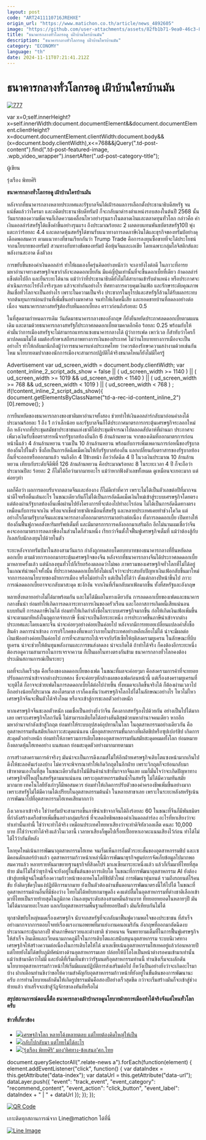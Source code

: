 ```yaml
---
layout: post
code: "ART2411110716JREHXE"
origin_url: "https://www.matichon.co.th/article/news_4892605"
image: "https://github.com/user-attachments/assets/82fb1b71-9ea0-46c3-8771-cc0fdd3e17cf"
title: "ธนาคารกลางทั่วโลกรอดู เฝ้าบ้านใครบ้านมัน"
description: "ธนาคารกลางทั่วโลกรอดู เฝ้าบ้านใครบ้านมัน"
category: "ECONOMY"
language: "th"
date: 2024-11-11T07:21:41.212Z
---
```


# ธนาคารกลางทั่วโลกรอดู เฝ้าบ้านใครบ้านมัน

[![](https://www.matichon.co.th/wp-content/uploads/2024/11/777-2.jpg "777")](https://www.matichon.co.th/wp-content/uploads/2024/11/777-2.jpg)

var x=0;self.innerHeight?x=self.innerWidth:document.documentElement&&document.documentElement.clientHeight?x=document.documentElement.clientWidth:document.body&&(x=document.body.clientWidth),x<=768&&jQuery(".td-post-content").find(".td-post-featured-image, .wpb\_video\_wrapper").insertAfter(".ud-post-category-title");

ผู้เขียน

รุ่งเรือง พิทยศิริ

**ธนาคารกลางทั่วโลกรอดู เฝ้าบ้านใครบ้านมัน**

หลังจากที่ธนาคารกลางหลายประเทศและรัฐบาลจีนได้เฝ้ารอผลการเลือกตั้งประธานาธิบดีสหรัฐ จนแน่ชัดแล้วว่าใครมา และอดีตประธานาธิบดีทรัมป์ ก็จะกลับมาดำรงตำแหน่งรอบสองในต้นปี 2568 นั้น วันแรกของความชัดเจนก็เกิดความเคลื่อนไหวอย่างรุนแรงในตลาดเงินและตลาดทุนทั่วโลก กล่าวคือ ค่าเงินดอลล่าร์สหรัฐได้แข็งค่าขึ้นอย่างรุนแรง ถึงประมาณร้อยละ 2 ผลตอบแทนพันธบัตรสหรัฐ10ปี พุ่งแตะกว่าร้อยละ 4.4 และตลาดหุ้นสหรัฐได้ขานรับแนวทางการลดภาษีเงินได้และธุรกิจของทรัมป์อย่างดุเดือดพอสมควร ตามแนวทางที่ขานเรียกกันว่า Trump Trade คือการลงทุนซื้อขายที่จะได้ประโยชน์จากนโยบายของทรัมป์ สวนทางกับทางขัดของทรัมป์ คือหุ้นจีนและเอเชีย โดยเฉพาะกลุ่มโลจิสติกส์และพลังงานสะอาด ดิ่งตัวลง

การขยับขึ้นของค่าเงินดอลล่าร์ ทำให้ผมเองก็ครุ่นคิดอย่างหนักว่า จะเอายังไงต่อดี ในภาวะที่อารยมหาอำนาจทางเศรษฐกิจเขากำลังจะลดดอกเบี้ยกัน มีแค่ญี่ปุ่นเท่านั้นที่จะขึ้นดอกเบี้ยที่เดียว ถ้าดอลล่าร์แข็งต่อไปอีก และยืนระยะได้นาน แม้ว่าว่าที่ประธานาธิบดียังไม่ได้สาบานเข้ารับตำแหน่ง หรือประกาศจะดำเนินการอะไรยังไงจริงๆเลย แล้วจะทำกันอย่างไร ทิศทางการควบคุมเงินเฟ้อ และรักษาระดับคุณภาพสินเชื่อทั่วโลกจะเป็นอย่างไร เพราะในความเป็นจริง ประชากรในยุโรปและสหรัฐก็ล้วนได้รับผลกระทบจากต้นทุนการผ่อนบ้านที่เพิ่มขึ้นอย่างมหาศาล จนทำให้เกิดหนี้เสีย และยอดขายบ้านที่ลดลงอย่างต่อเนื่อง จนธนาคารกลางสหรัฐต้องรีบหั่นดอกเบี้ยลง คราวก่อนถึงร้อยละ 0.5

ในที่สุดตามกำหนดการเดิม วันถัดมาธนาคารกลางของอังกฤษ ก็ยังยืนหยัดประกาศลดดอกเบี้ยตามแผนเดิม และตามด้วยธนาคารกลางสหรัฐก็ประกาศลดดอกเบี้ยตามคาดอีกคือ ร้อยละ 0.25 พร้อมกับให้คำมั่นว่าการเมืองสหรัฐจะไม่สามารถแทรกแซงธนาคารกลางได้ ผู้ว่าการเฟด เพาว์เวล ก็สำทับว่าใครก็มาปลดผมไม่ได้ ผมต้องรักษาเสถียรภาพทางการเงินของประเทศ ไม่ว่านโยบายทางการเมืองจะเป็นอย่างไร ทำให้กลับมานึกถึงผู้ว่าการธนาคารแห่งประเทศไทย ว่าควรต้องรักษาความสง่างามด้วยเช่นกันไหม นโยบายลมปากของนักการเมืองจะสามารถปฏิบัติได้จริงขนาดไหนก็ยังไม่มีใครรู้

Advertisement var ud\_screen\_width = document.body.clientWidth; var content\_inline\_2\_script\_ads\_show = false || ( ud\_screen\_width >= 1140 ) || ( ud\_screen\_width >= 1019 && ud\_screen\_width < 1140 ) || ( ud\_screen\_width >= 768 && ud\_screen\_width < 1019 ) || ( ud\_screen\_width < 768 ) ; if(!content\_inline\_2\_script\_ads\_show){ document.getElementsByClassName("td-a-rec-id-content\_inline\_2")\[0\].remove(); }

การยืนหยัดของธนาคารกลางของชาติมหาอำนาจทั้งสอง ช่วยทำให้เงินดอลล่าร์กลับมาอ่อนค่าลงได้ประมาณร้อยละ 1 ถึง 1 กว่าเล็กน้อย และรัฐบาลจีนก็ได้ประกาศมาตรการกระตุ้นเศรษฐกิจระลอกใหม่อีก หลังจากที่ประชุมสมัชชาประชาชนแห่งชาติได้ประชุมพิจารณาไปตลอดสัปดาห์ที่ผ่านมา ประกาศจะเพิ่มวงเงินรับซื้อตราสารหนี้จากรัฐบาลท้องถิ่นอีก 6 ล้านล้านหยวน จากของเดิมที่ออกมาตรการก่อนหน้านี้แล้ว 4 ล้านล้านหยวน รวมเป็น 10 ล้านล้านหยวน พร้อมกับการเพิ่มเพดานการก่อหนี้ของรัฐบาลท้องถิ่นไปในตัว ซึ่งถือเป็นการอัดฉีดเม็ดเงินให้กับรัฐบาลท้องถิ่น แลกเปลี่ยนกับตราสารของรัฐบาลท้องถิ่นที่จะออกหรือออกมาแล้ว จนถึงอีก 4 ปีข้างหน้า ถือว่าอัดฉีด 4 ปี ในวงเงินประมาณ 10 ล้านล้านหยวน เทียบกับระดับจีดีพีที่ 126 ล้านล้านหยวน คือประมาณร้อยละ 8 ในระยะเวลา 4 ปี ก็จะถือว่าประมาณปีละ ร้อยละ 2 ก็ไม่ได้ถือว่ามากมายอะไร แม้ว่าหากฟังตัวเลขทั้งหมด ดูเหมือนจะเยอะมาก แต่ค่อยๆทำ

ผลก็คือว่า ผลการตอบรับจากตลาดจีนและฮ่องกง ก็ไม่ดีเท่าที่ควร เพราะไม่ได้เป็นตัวเลขต่อปีที่มากจนน่าดีใจหรือตื่นเต้นอะไร ในขณะเดียวกันก็ไม่ได้เป็นการอัดฉีดเม็ดเงินใหม่เข้าสู่ระบบเศรษฐกิจโดยตรง แต่ต้องผ่านรัฐบาลท้องถิ่นเพื่อผ่านไปยังโครงการที่จะต้องไปทำอะไรก่อน ไม่ได้เป็นการอัดฉีดทางตรงเหมือนกับการแจกเงิน หรือแจกเช็คช่วยชาติเหมือนที่สหรัฐ และหลายประเทศเคยทำช่วงโควิด แต่อย่างไรก็ตามรัฐบาลจีนและธนาคารกลางก็ออกมาตรการมาอย่างต่อเนื่อง ทั้งการลดดอกเบี้ย เปิดทางให้ท้องถิ่นฟื้นฟูภาคอสังหาริมทรัพย์เต็มที่ และมีมาตรการการคลังออกมาเสริมอีก อีกไม่นานผมเชื่อว่าจีนคงจะออกมาตรการลดภาษีลงในส่วนใดก็ส่วนหนึ่ง เรียกว่าจีนตั้งใจฟื้นฟูเศรษฐกิจเต็มที่ แม้ว่าต้องสู้กับกิเลสกับนักลงทุนไปด้วยในตัว

ระยะหลังจากทรัมป์มาในสองสามวันแรก กำลังถูกทดสอบโดยบทบาทของธนาคารกลางที่ยืนหยัดลดดอกเบี้ย ตามด้วยการออกมากระตุ้นเศรษฐกิจของจีน หลังจากที่ธนาคารกลางจีนได้ประกาศลดดอกเบี้ยมาหลายครั้งแล้ว แต่นักลงทุนทั่วไปก็เรียกร้องตลอดว่าไม่พอ ภาพรวมของเศรษฐกิจทั่วโลกที่ไม่ได้อยู่ในเกณฑ์น่าพอใจทั้งนั้น ที่ประกาศลดดอกเบี้ยก็ยังไม่แน่ใจว่าจะประสบกับปัญหาเงินเฟ้อกลับขึ้นมาใหม่จากการออกนโยบายของฝ่ายการเมือง หรือไม่อย่างไร แต่เป็นไปได้ว่า ตั้งแต่กลางปีหน้าขึ้นไป ภาวะการณ์ลดดอกเบี้ยอาจจะกลับมาสะดุด ชะงักงัน จากเงินที่เริ่มกลับมาเฟ้อมากขึ้น ทั้งที่สหรัฐและอังกฤษ

หลายสิ่งหลายอย่างไม่ได้มาพร้อมกัน และไม่ได้มีผลในทางเดียวกัน การลดดอกเบี้ยของเฟดและธนาคารกลางชั้นนำ ย่อมทำให้เกิดการลดภาระทางการเงินของครัวเรือน และโอกาสการเกิดหนี้เสียแน่นอน แบบทันที การลดภาษีเงินได้ ย่อมทำให้เกิดกำลังซื้อในระบบเศรษฐกิจมากขึ้น ก่อให้เกิดเงินเฟ้อเพิ่มขึ้น น่าจะตามมาทีหลังในฤดูกาลจ่ายภาษี ซึ่งน่าจะเป็นอีกระยะหนึ่ง การประกาศขึ้นภาษีนำเข้าจากต่างประเทศและโดยเฉพาะจีน น่าจะค่อยๆอย่างค่อยเป็นค่อยไป หลังจากมีการทยอยเปลี่ยนแปลงคำสั่งซื้อสินค้า ลดการนำเข้าลง การบริโภคของที่แพงกว่าภายในประเทศอย่างหลีกเลี่ยงไม่ได้ น่าจะมีผลต่อเงินเฟ้ออย่างค่อยเป็นค่อยไป การที่จะสามารถไปเจรจากับรัสเซียให้ยุติสงครามยูเครน ในลักษณะที่บีบยูเครน น่าจะช่วยให้ต้นทุนพลังงานและการขนส่งลดลง น่าจะเกิดได้ ถ้าทำได้จริง ก็คงต้องอีกระยะหนึ่ง ต้องรอดูความสามารถในการเจรจาความ ก็เป็นผลในทางตรงกันข้าม ธนาคารกลางทั่วโลกคงต้องประเมินสถานการณ์เป็นระยะๆ

ผลที่จะเกิดเร็วสุด คือเรื่องของลดดอกเบี้ยของเฟด ในขณะที่ผลจะค่อยๆมา คือสงครามการค้าที่จะทยอยปรับลดการนำเข้าจากต่างประเทศลง ซึ่งจะค่อยๆหักล้างผลของเฟดก่อนหน้านี้ แต่เรื่องสงครามยูเครนที่จะยุติได้ ก็อาจจะช่วยเฟดในการลดดอกเบี้ยได้ต่อไปง่ายขึ้น ทั้งหมดจะเกิดขึ้นจริงได้ ก็ต้องผ่านเวลาไปอีกอย่างน้อยก็ประมาณ สองไตรมาส เราก็คงเห็นว่าเศรษฐกิจโลกไปได้ในลักษณะอย่างไร ไหวไม่ไหว เศรษฐกิจจีนจะฟื้นตัวได้จริงไหม หรือจะเข้าสู่การชะลอตัวอย่างหนัก

หากเศรษฐกิจจีนชะลอตัวหนัก ผมเชื่อเป็นอย่างยิ่งว่าจีน ก็คงลากสหรัฐลงไปด้วยกัน อย่างเป็นไปได้มากเลย เพราะเศรษฐกิจโลกวันนี้ ไม่สามารถเติบโตได้อย่างสันติสุขด้วยมหาอำนาจคนเดียว หากอีกมหาอำนาจกำลังเข้าสู่วิกฤต ย่อมทำให้ระบบอุปสงค์อุปทานในโลก ในอุตสาหกรรมอย่างเดียวกัน คืออุตสาหกรรมทันสมัยเกิดภาวะสะดุดแน่นอน เมื่ออุตสาหกรรมขั้นกลางที่ผลิตชิปหรือซุปเปอร์ชิป เกิดการสะดุดตัวอย่างหนัก ย่อมทำให้ภาพรวมการเติบโตของอุตสาหกรรมทันสมัยสะดุดหมดทั้งโลก ย่อมหมายถึงตลาดหุ้นไฮเทคอย่าง แนสแดก ย่อมสะดุดตัวอย่างมากมายตามมา

การสร้างสงครามการค้าจริงๆ มันน่าจะเป็นการดึงเกมส์ไม่ให้อีกฝ่ายเศรษฐกิจเติบโตแซงหน้ามากเกินไป ดึงให้ชะลอคันเร่งลงบ้าง ไม่ควรจะพิจารณาทำให้เกิดวิกฤตในอีกฝ่าย เพราะวิกฤตก็จะย้อนกลับมาเข้าหาตนเองในที่สุด ในขณะเดียวกันถ้าไม่มีสินค้านำเข้าที่มาจากจีนเลย ผมก็มั่นใจว่าจะเกิดปัญหาทางเศรษฐกิจที่ใหญ่ในสหรัฐตามมาแน่นอน เพราะอุตสาหกรรมต้นน้ำในสหรัฐ ไม่ได้มีความทันสมัยมากมาย เทคโนโลยียังเก่าๆก็มีพอสมควร ย่อมทำให้เกิดการปรับตัวของค่าครองชีพเพิ่มขึ้นอย่างมาก เพราะสหรัฐไม่ได้มีความได้เปรียบในอุตสาหกรรมต้นน้ำ ในหลายสาขาเลย เพราะในระยะหลังสหรัฐเน้นการพัฒนาไปที่อุตสาหกรรมไฮเทคเสียมากกว่า

ถึงเวลาเอาเข้าจริง ใช่ว่าทรัมป์จะสามารถขึ้นภาษีนำเข้าจากจีนได้ถึงร้อยละ 60 ในขณะที่จีนก็มีพันธมิตรที่กำลังสร้างเครือข่ายเพิ่มขึ้นอย่างกลุ่มบริกซ์ ที่จะลดอิทธิพลของค่าเงินดอลล่าร์ลง อะไรที่หาเสียงว่าจะทำเท่านั้นเท่านี้ ใช่ว่าจะทำได้จริง เหมือนประเทศไทยหาเสียงว่าจะทำดิจิทัลวอลเล็ต คนละ 10,000 บาท ก็ใช่ว่าจะทำได้จริงแล้วในเวลานี้ เวลาหาเสียงก็พูดไปเรื่อยเปื่อยหาเอาคะแนนเสียงไว้ก่อน ทำได้ไม่ได้ไว้ว่ากันทีหลัง

โลกยุคใหม่เน้นการพัฒนาอุตสาหกรรมไฮเทค จนเริ่มเห็นการอิ่มตัวระยะสั้นของอุตสาหกรรมชิป และเซมิคอนดักเตอร์บ้างแล้ว อุตสาหกรรมก้าวหน้าเหล่านี้มีการพัฒนาธุรกิจศูนย์การจัดเก็บข้อมูลไปมากพอสมควรแล้ว หลายรายหันมาขยายฐานธุรกิจที่สิงคโปร์ มาเลเซียมาระยะหนึ่งแล้ว แล้วก็เริ่มมาที่ไทยที่สุดท้าย มันก็ไม่ใช่ว่าธุรกิจนี้จะยังอยู่ในขั้นต้นของการเติบโต ในขณะที่การพัฒนาอุตสาหกรรม AI ยังต้องเข้าสู่บทพิสูจน์ใหม่เรื่องความก้าวหน้าของเทคโนโลยีชิปตัวใหม่ การพัฒนาหุ่นยนต์ รวมถึงรถยนต์ไร้คนขับ ยังติดๆขัดๆในแง่ปฏิบัติการมากมาย ยังเป็นตัวต้องผ่านขั้นตอนการพัฒนาตรงนี้ให้ไปได้ ในขณะที่อุตสาหกรรมด้านอื่นที่มีช่องว่าง ไทยไม่ได้หยิบยกมาพูดถึง คงแต่ปลื้มในอุตสาหกรรมที่ต่างชาติเลือกเข้ามาที่ไทยเป็นรายท้ายสุดในภูมิภาค เงินลงทุนระดับสองสามหมื่นล้านบาท ที่ทยอยหยอดในหลายๆปี มันไม่ได้มากมายอะไรเลย แลกกับอุตสาหกรรมพื้นฐานที่ทยอยปิดตัว มันก็เทียบกันไม่ได้

ทุกชาติขยับใหญ่หมดเรื่องเศรษฐกิจ นับจากสหรัฐที่จะกลับมาฟื้นฟูความพอใจของประชาชน ที่สำเร็จอย่างมากจากการตอบโจทย์เรื่องแรงงานอพยพที่มาแย่งงานคนอเมริกัน อังกฤษที่ออกมาอัดฉีดงบประมาณกระตุ้นกลางปี ฟาดภาษีคนรวยและต่างชาติ ช่วยคนจน จีนพยายามเต็มที่ในการฟื้นฟูเศรษฐกิจให้สำเร็จ อินเดียและเวียดนามภาคภูมิใจในการเติบโตและสนับสนุนอุตสาหกรรม ระบบนิเวศทางเศรษฐกิจให้สร้างความต่อเนื่องในการเติบโตให้ได้ มาเลเซียเน้นอุตสาหกรรมไฮเทคอยู่แล้วก่อนหลายปี แต่ไทยยังไม่ได้ขยับภูมิทัศน์ทางด้านอุตสาหกรรมเลย ปล่อยให้บีโอไอเป็นหน้าต่างรอคนเข้ามาเท่านั้น แม้ว่าเข้ามาดีกว่าไม่มี และยังดีที่เริ่มเห็นข่าวว่ารัฐมนตรีอุตสาหกรรมท่านนี้ ท่านขิงเริ่มจะผลักดันนโยบายอุตสาหกรรมก้าวหน้าให้เริ่มมีแผนปฏิบัติการส่งเสริมต่อไป ก็หวังเป็นอย่างยิ่งว่าจะเกิดอะไรมาบ้าง ฝากเตือนท่านขิงว่าขอให้ความสำคัญกับอุตสาหกรรมก้าวหน้าที่ยังอยู่ในขั้นต้นของการพัฒนานะครับ การทำนโยบายผลักดันให้เกิดรูปธรรมมันคือสองปีอย่างเร็วสุดขีด กว่าจะเริ่มสร้างมันก็จะเข้าสู่ช่วงท้ายแล้ว ทำเสร็จจะเข้าสู่วัฏจักรขาลงทันทีหรือไม่

**สรุปสถานการณ์ตอนนี้คือ ธนาคารกลางเฝ้าบ้านรอดูนโยบายฝ่ายการเมืองทำได้จริงจังแค่ไหนทั่วโลกครับ**

#### ข่าวที่เกี่ยวข้อง

*   [![](https://www.matichon.co.th/wp-content/uploads/2024/11/88-5.jpg)เศรษฐกิจโลก หลายโค้งหลายตลบ แต่ไทยต้องคิดใหญ่ให้เป็น](https://www.matichon.co.th/economy/news_4880757)
*   [![](https://www.matichon.co.th/wp-content/uploads/2024/10/14-2.jpg)กลับไปกลับมา แต่ไทยไม่ได้อะไร](https://www.matichon.co.th/article/news_4845082)
*   [![](https://www.matichon.co.th/wp-content/uploads/2024/09/maxresdefault-16.jpg)‘รุ่งเรือง พิทยศิริ’ มอง‘ทิศทาง-ข้อเสนอ’ศก.ไทย](https://www.matichon.co.th/clips/news_4775446)

document.querySelectorAll(".relate-news a").forEach(function(element) { element.addEventListener("click", function() { var dataIndex = this.getAttribute("data-index"); var dataUrl = this.getAttribute("data-url"); dataLayer.push({ "event": "track\_event", "event\_category": "recommend\_content", "event\_action": "click\_button", "event\_label": dataIndex + " | " + dataUrl }); }); });

[![QR Code](https://www.matichon.co.th/wp-content/uploads/2023/07/wob1371z.jpg)](https://lin.ee/ht0nDxX)

เกาะติดทุกสถานการณ์จาก Line@matichon ได้ที่นี่

[![Line Image](https://www.matichon.co.th/wp-content/uploads/2023/07/th.png)](https://lin.ee/ht0nDxX)